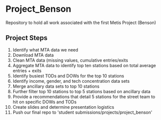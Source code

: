# Project_Benson
Repository to hold all work associated with the first Metis Project (Benson)

## Project Steps
1. Identify what MTA data we need
2. Download MTA data
3. Clean MTA data (missing values, cumulative entries/exits
4. Aggregate MTA data to identify top ten stations based on total average entries + exits
5. Identify busiest TODs and DOWs for the top 10 stations
6. Identify income, gender, and tech concentration data sets
7. Merge ancillary data sets to top 10 stations
8. Further filter top 10 stations to top 5 stations based on ancillary data
9. Provide a recommendations that detail 5 stations for the street team to hit on specific DOWs and TODs
10. Create slides and determine presentation logistics
11. Push our final repo to 'student submissions/projects/project_benson'
